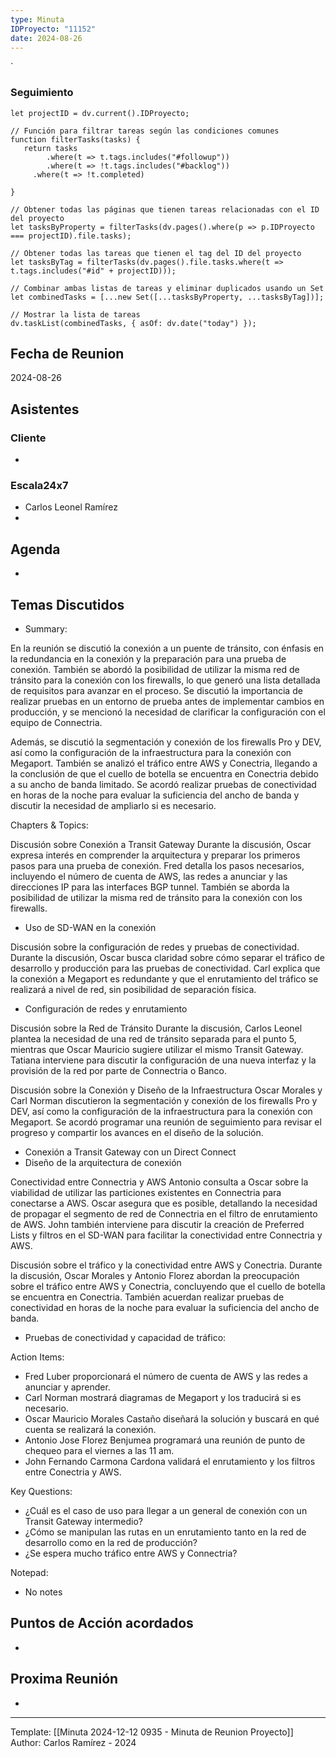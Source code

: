 ```yaml
---
type: Minuta
IDProyecto: "11152"
date: 2024-08-26
---
```

`

### Seguimiento

```dataviewjs
let projectID = dv.current().IDProyecto;

// Función para filtrar tareas según las condiciones comunes
function filterTasks(tasks) {
   return tasks
        .where(t => t.tags.includes("#followup"))
        .where(t => !t.tags.includes("#backlog"))
     .where(t => !t.completed)
        
}

// Obtener todas las páginas que tienen tareas relacionadas con el ID del proyecto
let tasksByProperty = filterTasks(dv.pages().where(p => p.IDProyecto === projectID).file.tasks);

// Obtener todas las tareas que tienen el tag del ID del proyecto
let tasksByTag = filterTasks(dv.pages().file.tasks.where(t => t.tags.includes("#id" + projectID)));

// Combinar ambas listas de tareas y eliminar duplicados usando un Set
let combinedTasks = [...new Set([...tasksByProperty, ...tasksByTag])];

// Mostrar la lista de tareas
dv.taskList(combinedTasks, { asOf: dv.date("today") });
 ```
## Fecha de Reunion
2024-08-26

## Asistentes

### Cliente
* 
### Escala24x7
- Carlos Leonel Ramírez
-  

## Agenda
* 
## Temas Discutidos
*  Summary:

En la reunión se discutió la conexión a un puente de tránsito, con énfasis en la redundancia en la conexión y la preparación para una prueba de conexión. También se abordó la posibilidad de utilizar la misma red de tránsito para la conexión con los firewalls, lo que generó una lista detallada de requisitos para avanzar en el proceso. Se discutió la importancia de realizar pruebas en un entorno de prueba antes de implementar cambios en producción, y se mencionó la necesidad de clarificar la configuración con el equipo de Connectria.

Además, se discutió la segmentación y conexión de los firewalls Pro y DEV, así como la configuración de la infraestructura para la conexión con Megaport. También se analizó el tráfico entre AWS y Conectria, llegando a la conclusión de que el cuello de botella se encuentra en Conectria debido a su ancho de banda limitado. Se acordó realizar pruebas de conectividad en horas de la noche para evaluar la suficiencia del ancho de banda y discutir la necesidad de ampliarlo si es necesario.


Chapters & Topics:

Discusión sobre Conexión a Transit Gateway
Durante la discusión, Oscar expresa interés en comprender la arquitectura y preparar los primeros pasos para una prueba de conexión. Fred detalla los pasos necesarios, incluyendo el número de cuenta de AWS, las redes a anunciar y las direcciones IP para las interfaces BGP tunnel. También se aborda la posibilidad de utilizar la misma red de tránsito para la conexión con los firewalls.
* Uso de SD-WAN en la conexión

Discusión sobre la configuración de redes y pruebas de conectividad.
Durante la discusión, Oscar busca claridad sobre cómo separar el tráfico de desarrollo y producción para las pruebas de conectividad. Carl explica que la conexión a Megaport es redundante y que el enrutamiento del tráfico se realizará a nivel de red, sin posibilidad de separación física.
* Configuración de redes y enrutamiento

Discusión sobre la Red de Tránsito
Durante la discusión, Carlos Leonel plantea la necesidad de una red de tránsito separada para el punto 5, mientras que Oscar Mauricio sugiere utilizar el mismo Transit Gateway. Tatiana interviene para discutir la configuración de una nueva interfaz y la provisión de la red por parte de Connectria o Banco.

Discusión sobre la Conexión y Diseño de la Infraestructura
Oscar Morales y Carl Norman discutieron la segmentación y conexión de los firewalls Pro y DEV, así como la configuración de la infraestructura para la conexión con Megaport. Se acordó programar una reunión de seguimiento para revisar el progreso y compartir los avances en el diseño de la solución.
* Conexión a Transit Gateway con un Direct Connect
* Diseño de la arquitectura de conexión

Conectividad entre Connectria y AWS
Antonio consulta a Oscar sobre la viabilidad de utilizar las particiones existentes en Connectria para conectarse a AWS. Oscar asegura que es posible, detallando la necesidad de propagar el segmento de red de Connectria en el filtro de enrutamiento de AWS. John también interviene para discutir la creación de Preferred Lists y filtros en el SD-WAN para facilitar la conectividad entre Connectria y AWS.

Discusión sobre el tráfico y la conectividad entre AWS y Conectria.
Durante la discusión, Oscar Morales y Antonio Florez abordan la preocupación sobre el tráfico entre AWS y Conectria, concluyendo que el cuello de botella se encuentra en Conectria. También acuerdan realizar pruebas de conectividad en horas de la noche para evaluar la suficiencia del ancho de banda.
* Pruebas de conectividad y capacidad de tráfico:


Action Items:

* Fred Luber proporcionará el número de cuenta de AWS y las redes a anunciar y aprender.
* Carl Norman mostrará diagramas de Megaport y los traducirá si es necesario.
* Oscar Mauricio Morales Castaño diseñará la solución y buscará en qué cuenta se realizará la conexión.
* Antonio Jose Florez Benjumea programará una reunión de punto de chequeo para el viernes a las 11 am.
* John Fernando Carmona Cardona validará el enrutamiento y los filtros entre Conectria y AWS.


Key Questions:

* ¿Cuál es el caso de uso para llegar a un general de conexión con un Transit Gateway intermedio?
* ¿Cómo se manipulan las rutas en un enrutamiento tanto en la red de desarrollo como en la red de producción?
* ¿Se espera mucho tráfico entre AWS y Connectria?


Notepad:

* No notes

## Puntos de Acción acordados
- 

## Proxima Reunión
*   

---
Template: [[Minuta 2024-12-12 0935 - Minuta de Reunion Proyecto]]
Author: Carlos Ramírez - 2024
